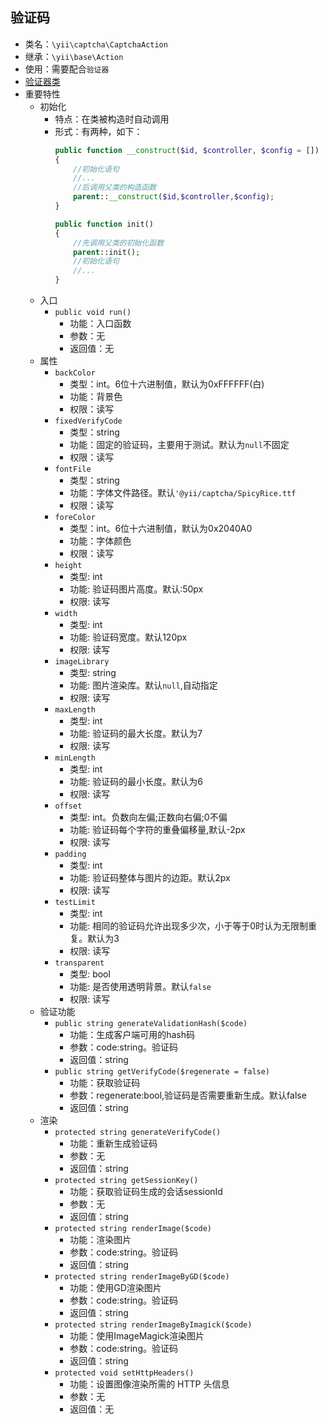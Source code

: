 ## 验证码 
* 类名：`\yii\captcha\CaptchaAction`
* 继承：`\yii\base\Action`
* 使用：需要配合`验证器`
* [验证器类](https://www.yiichina.com/doc/api/2.0/yii-captcha-captchaaction)
* 重要特性
    * 初始化
        * 特点：在类被构造时自动调用
        * 形式：有两种，如下：
            ```php
            public function __construct($id, $controller, $config = [])
            {
                //初始化语句
                //...
                //后调用父类的构造函数
                parent::__construct($id,$controller,$config);
            }
            ```
            ```php
            public function init()
            {
                //先调用父类的初始化函数 
                parent::init();
                //初始化语句
                //...
            }
            ```
    * 入口
        * `public void run()`
            * 功能：入口函数
            * 参数：无
            * 返回值：无 
    * 属性
        * `backColor`
            * 类型：int。6位十六进制值，默认为0xFFFFFF(白)
            * 功能：背景色
            * 权限：读写
        * `fixedVerifyCode`
            * 类型：string
            * 功能：固定的验证码，主要用于测试。默认为`null`不固定
            * 权限：读写
        * `fontFile`
            * 类型：string
            * 功能：字体文件路径。默认`'@yii/captcha/SpicyRice.ttf`
            * 权限：读写
        * `foreColor`
            * 类型：int。6位十六进制值，默认为0x2040A0
            * 功能：字体颜色
            * 权限：读写
        * `height`
            * 类型: int
            * 功能: 验证码图片高度。默认:50px
            * 权限: 读写
        * `width`
            * 类型: int
            * 功能: 验证码宽度。默认120px
            * 权限: 读写 
        * `imageLibrary`
            * 类型: string
            * 功能: 图片渲染库。默认`null`,自动指定
            * 权限: 读写
        * `maxLength`
            * 类型: int
            * 功能: 验证码的最大长度。默认为7
            * 权限: 读写
        * `minLength`
            * 类型: int
            * 功能: 验证码的最小长度。默认为6
            * 权限: 读写
        * `offset`
            * 类型: int。负数向左偏;正数向右偏;0不偏 
            * 功能: 验证码每个字符的重叠偏移量,默认-2px
            * 权限: 读写 
        * `padding`
            * 类型: int
            * 功能: 验证码整体与图片的边距。默认2px
            * 权限: 读写 
        * `testLimit`
            * 类型: int
            * 功能: 相同的验证码允许出现多少次，小于等于0时认为无限制重复。默认为3
            * 权限: 读写 
        * `transparent`
            * 类型: bool
            * 功能: 是否使用透明背景。默认`false`
            * 权限: 读写 
    * 验证功能
        * `public string generateValidationHash($code)`
            * 功能：生成客户端可用的hash码
            * 参数：code:string。验证码
            * 返回值：string
        * `public string getVerifyCode($regenerate = false)`
            * 功能：获取验证码
            * 参数：regenerate:bool,验证码是否需要重新生成。默认false
            * 返回值：string
    * 渲染
        * `protected string generateVerifyCode()`
            * 功能：重新生成验证码
            * 参数：无
            * 返回值：string
        * `protected string getSessionKey()`
            * 功能：获取验证码生成的会话sessionId
            * 参数：无
            * 返回值：string
        * `protected string renderImage($code)`
            * 功能：渲染图片
            * 参数：code:string。验证码
            * 返回值：string 
        * `protected string renderImageByGD($code)`
            * 功能：使用GD渲染图片
            * 参数：code:string。验证码
            * 返回值：string 
        * `protected string renderImageByImagick($code)`
            * 功能：使用ImageMagick渲染图片
            * 参数：code:string。验证码
            * 返回值：string 
        * `protected void setHttpHeaders()`
            * 功能：设置图像渲染所需的 HTTP 头信息 
            * 参数：无
            * 返回值：无
        